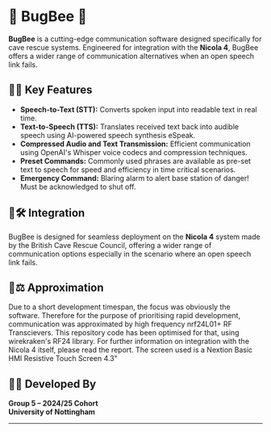 # 🐞 BugBee 🐞

**BugBee** is a cutting-edge communication software designed specifically for cave rescue systems. Engineered for integration with the **Nicola 4**, BugBee offers a wider range of communication alternatives when an open speech link fails.

## 🐞🚨 Key Features 

- **Speech-to-Text (STT):** Converts spoken input into readable text in real time.
- **Text-to-Speech (TTS):** Translates received text back into audible speech using AI-powered speech synthesis eSpeak.
- **Compressed Audio and Text Transmission:** Efficient communication using OpenAI's Whisper voice codecs and compression techniques.
- **Preset Commands:** Commonly used phrases are available as pre-set text to speech for speed and efficiency in time critical scenarios.
- **Emergency Command:** Blaring alarm to alert base station of danger! Must be acknowledged to shut off.

## 🐞🛠️ Integration 

BugBee is designed for seamless deployment on the **Nicola 4** system made by the British Cave Rescue Council, offering a wider range of communication options especially in the scenario where an open speech link fails.

## 🐞⚖️ Approximation
Due to a short development timespan, the focus was obviously the software. Therefore for the purpose of prioritising rapid development, communication was approximated by high frequency nrf24L01+ RF Transcievers.
This repository code has been optimised for that, using wirekraken's RF24 library. For further information on integration with the Nicola 4 itself, please read the report. 
The screen used is a Nextion Basic HMI Resistive Touch Screen 4.3"

## 🐞👥 Developed By 

**Group 5 – 2024/25 Cohort**  
**University of Nottingham**

---
